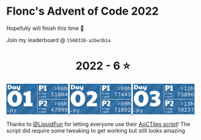 # Flonc's Advent of Code 2022

Hopefully will finish this time 👀

Join my leaderboard @ `1560338-a1be3b1a`

<!-- AOC TILES BEGIN -->
<h1 align="center">
  2022 - 6 ⭐
</h1>
<a href="2022\01\main.py">
  <img src="media\2022\01.png" width="161px">
</a>
<a href="2022\02\main.py">
  <img src="media\2022\02.png" width="161px">
</a>
<a href="2022\03\main.py">
  <img src="media\2022\03.png" width="161px">
</a>
<!-- AOC TILES END -->
<br>

Thanks to [@LiquidFun](https://github.com/LiquidFun) for letting everyone use their [AoCTiles script](https://github.com/LiquidFun/adventofcode/tree/main/AoCTiles)!
The script did require some tweaking to get working but still looks amazing
